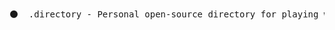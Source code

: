 <pre>
⚫️  .directory - Personal open-source directory for playing with data, design, and APIs.
</pre>
